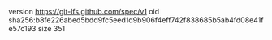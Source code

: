 version https://git-lfs.github.com/spec/v1
oid sha256:b8fe226abed5bdd9fc5eed1d9b906f4eff742f838685b5ab4fd08e41fe57c193
size 351
